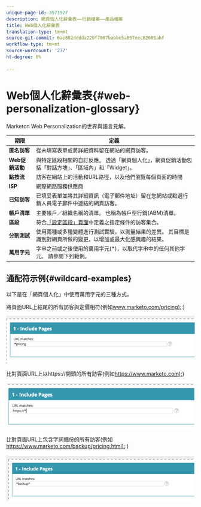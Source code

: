 ```yaml
---
unique-page-id: 3571927
description: 網頁個人化辭彙表——行銷檔案——產品檔案
title: Web個人化辭彙表
translation-type: tm+mt
source-git-commit: 6ae882dddda220f7067babbe5a057eec82601abf
workflow-type: tm+mt
source-wordcount: '277'
ht-degree: 0%

---
```



# Web個人化辭彙表{#web-personalization-glossary}

Marketon Web Personalization的世界與語言見解。

| 期限 | 定義 |
|---|---|
| **匿名訪客** | 從未填寫表單或將詳細資料留在網站的網頁訪客。 |
| **Web促銷活動** | 與特定區段相關的自訂反應。 透過「網頁個人化」，網頁促銷活動包括「對話方塊」、「區域內」和「Widget」。 |
| **點按流** | 訪客在網站上的活動和URL路徑，以及他們瀏覽每個頁面的時間 |
| **ISP** | 網際網路服務供應商 |
| **已知訪客** | 已填妥表單並將其詳細資訊（電子郵件地址）留在您網站或點選行銷人員電子郵件中連結的網頁訪客。 |
| **帳戶清單** | 主要帳戶／組織名稱的清單。 也稱為帳戶型行銷(ABM)清單。 |
| **區段** | 符合[「設定區段」頁面](../../../product-docs/web-personalization/using-web-segments/web-segments.md)中定義之指定條件的訪客集合。 |
| **分割測試** | 使用兩種或多種變體進行測試實驗，以測量結果的差異。 其目標是識別對網頁所做的變更，以增加或最大化感興趣的結果。 |
| **萬用字元** | 字串之前或之後使用的萬用字元(*)，以取代字串中的任何其他字元。 請參閱下列範例。 |

## 通配符示例{#wildcard-examples}

以下是在「網頁個人化」中使用萬用字元的三種方式。

將頁面URL上結尾的所有訪客與定價相符(例如[www.marketo.com/pricing):](https://www.marketo.com/pricing):)

![](assets/wildcard-example-1.png)

比對頁面URL上以https://開頭的所有訪客(例如[https://www.marketo.com):](https://www.marketo.com))

![](assets/wildcard-example-2.png)

比對頁面URL上包含字詞備份的所有訪客(例如[https://www.marketo.com/backup/pricing.html):](https://www.marketo.com/backup/pricing.html):)

![](assets/wildcard-example-3.png)

